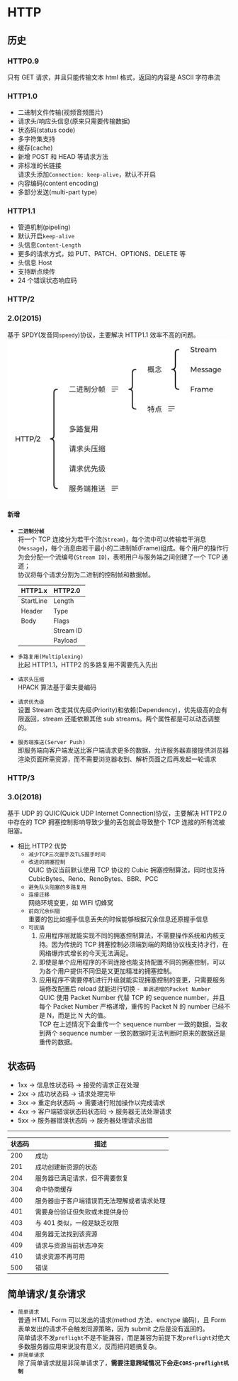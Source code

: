 # HTTP

## 历史

### HTTP0.9

只有 GET 请求，并且只能传输文本 html 格式，返回的内容是 ASCII 字符串流

### HTTP1.0

- 二进制文件传输(视频音频图片)
- 请求头/响应头信息(原来只需要传输数据)
- 状态码(status code)
- 多字符集支持
- 缓存(cache)
- 新增 POST 和 HEAD 等请求方法
- 非标准的长链接  
  请求头添加`Connection: keep-alive`，默认不开启
- 内容编码(content encoding)
- 多部分发送(multi-part type)

### HTTP1.1

- 管道机制(pipeling)
- 默认开启`keep-alive`
- 头信息`Content-Length`
- 更多的请求方式，如 PUT、PATCH、OPTIONS、DELETE 等
- 头信息 Host
- 支持断点续传
- 24 个错误状态响应码

### HTTP/2

### 2.0(2015)

基于 SPDY(发音同`speedy`)协议，主要解决 HTTP1.1 效率不高的问题。
![HTTP2](./HTTP2.png)
#### 新增

- **`二进制分帧`**  
  将一个 TCP 连接分为若干个流(`Stream`)，每个流中可以传输若干消息(`Message`)，每个消息由若干最小的二进制帧(Frame)组成。每个用户的操作行为会分配一个流编号(`Stream ID`)，表明用户与服务端之间创建了一个 TCP 通道；  
  协议将每个请求分割为二进制的控制帧和数据帧。

  | HTTP1.x   | HTTP2.0   |
  | --------- | --------- |
  | StartLine | Length    |
  | Header    | Type      |
  | Body      | Flags     |
  |           | Stream ID |
  |           | Payload   |

- `多路复用(Multiplexing)`  
  比起 HTTP1.1，HTTP2 的多路复用不需要先入先出
- `请求头压缩`  
  HPACK 算法基于霍夫曼编码
- `请求优先级`  
  设置 Stream 改变其优先级(Priority)和依赖(Dependency)，优先级高的会有限返回，stream 还能依赖其他 sub streams。两个属性都是可以动态调整的。
- `服务端推送(Server Push)`  
  即服务端向客户端发送比客户端请求更多的数据，允许服务器直接提供浏览器渲染页面所需资源，而不需要浏览器收到、解析页面之后再发起一轮请求

### HTTP/3

### 3.0(2018)

基于 UDP 的 QUIC(Quick UDP Internet Connection)协议，主要解决 HTTP2.0 中存在的 TCP 拥塞控制影响导致少量的丢包就会导致整个 TCP 连接的所有流被阻塞。

- 相比 HTTP2 优势
  - `减少TCP三次握手及TLS握手时间`
  - `改进的拥塞控制`  
    QUIC 协议当前默认使用 TCP 协议的 Cubic 拥塞控制算法，同时也支持 CubicBytes、Reno、RenoBytes、BBR、PCC
  - `避免队头阻塞的多路复用`
  - `连接迁移`  
    网络环境变更，如 WIFI 切蜂窝
  - `前向冗余纠错`  
    重要的包比如握手信息丢失的时候能够根据冗余信息还原握手信息
  - `可拔插`
    1. 应用程序层就能实现不同的拥塞控制算法，不需要操作系统和内核支持。因为传统的 TCP 拥塞控制必须端到端的网络协议栈支持才行，在网络爆炸式增长的今天无法满足。
    2. 即使是单个应用程序的不同连接也能支持配置不同的拥塞控制，可以为各个用户提供不同但是又更加精准的拥塞控制。
    3. 应用程序不需要停机进行升级就能实现拥塞控制的变更，只需要服务端修改配置后 reload 就能进行切换 -` 单调递增的Packet Number`  
       QUIC 使用 Packet Number 代替 TCP 的 sequence number，并且每个 Packet Number 严格递增，重传的 Packet N 的 number 已经不是 N，而是比 N 大的值。  
       TCP 在上述情况下会重传一个 sequence number 一致的数据，当收到两个 sequence number 一致的数据时无法判断时原来的数据还是重传的数据。

## 状态码

- 1xx -> 信息性状态码 -> 接受的请求正在处理
- 2xx -> 成功状态码 -> 请求处理完毕
- 3xx -> 重定向状态码 -> 需要进行附加操作以完成请求
- 4xx -> 客户端错误状态码状态码 -> 服务器无法处理请求
- 5xx -> 服务器错误状态码 -> 服务器处理请求出错

---

| 状态码 | 描述                                       |
| ------ | ------------------------------------------ |
| 200    | 成功                                       |
| 201    | 成功创建新资源的状态                       |
| 204    | 服务器已满足请求，但不需要恢复             |
| 304    | 命中协商缓存                               |
| 400    | 服务器由于客户端错误而无法理解或者请求处理 |
| 401    | 需要身份验证但失败或未提供身份             |
| 403    | 与 401 类似，一般是缺乏权限                |
| 404    | 服务器无法找到该资源                       |
| 409    | 请求与资源当前状态冲突                     |
| 410    | 请求资源不再可用                           |
| 500    | 错误                                       |

## 简单请求/复杂请求

- `简单请求`  
  普通 HTML Form 可以发出的请求(method 方法、enctype 编码)，且 Form 表单发出的请求不会触发同源策略，因为 submit 之后是没有返回的。  
  简单请求不发`preflight`不是不能兼容，而是兼容为前提下发`preflight`对绝大多数服务器应用来说没有意义，反而把问题搞复杂。
- `非简单请求`  
  除了简单请求就是非简单请求了，**需要注意跨域情况下会走`CORS-preflight机制`**
